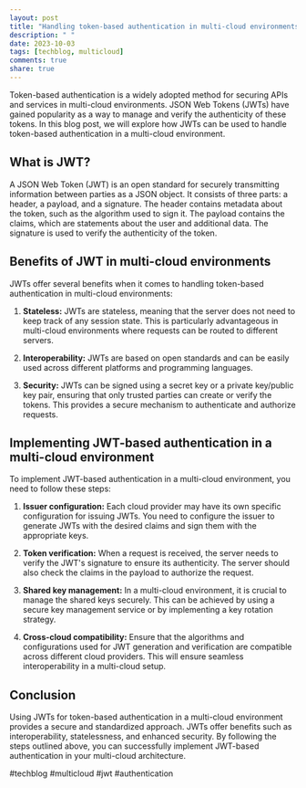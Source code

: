```yaml
---
layout: post
title: "Handling token-based authentication in multi-cloud environments with JWTs"
description: " "
date: 2023-10-03
tags: [techblog, multicloud]
comments: true
share: true
---
```


Token-based authentication is a widely adopted method for securing APIs and services in multi-cloud environments. JSON Web Tokens (JWTs) have gained popularity as a way to manage and verify the authenticity of these tokens. In this blog post, we will explore how JWTs can be used to handle token-based authentication in a multi-cloud environment.

## What is JWT?

A JSON Web Token (JWT) is an open standard for securely transmitting information between parties as a JSON object. It consists of three parts: a header, a payload, and a signature. The header contains metadata about the token, such as the algorithm used to sign it. The payload contains the claims, which are statements about the user and additional data. The signature is used to verify the authenticity of the token.

## Benefits of JWT in multi-cloud environments

JWTs offer several benefits when it comes to handling token-based authentication in multi-cloud environments:

1. **Stateless:** JWTs are stateless, meaning that the server does not need to keep track of any session state. This is particularly advantageous in multi-cloud environments where requests can be routed to different servers.

2. **Interoperability:** JWTs are based on open standards and can be easily used across different platforms and programming languages.

3. **Security:** JWTs can be signed using a secret key or a private key/public key pair, ensuring that only trusted parties can create or verify the tokens. This provides a secure mechanism to authenticate and authorize requests.

## Implementing JWT-based authentication in a multi-cloud environment

To implement JWT-based authentication in a multi-cloud environment, you need to follow these steps:

1. **Issuer configuration:** Each cloud provider may have its own specific configuration for issuing JWTs. You need to configure the issuer to generate JWTs with the desired claims and sign them with the appropriate keys.

2. **Token verification:** When a request is received, the server needs to verify the JWT's signature to ensure its authenticity. The server should also check the claims in the payload to authorize the request.

3. **Shared key management:** In a multi-cloud environment, it is crucial to manage the shared keys securely. This can be achieved by using a secure key management service or by implementing a key rotation strategy.

4. **Cross-cloud compatibility:** Ensure that the algorithms and configurations used for JWT generation and verification are compatible across different cloud providers. This will ensure seamless interoperability in a multi-cloud setup.

## Conclusion

Using JWTs for token-based authentication in a multi-cloud environment provides a secure and standardized approach. JWTs offer benefits such as interoperability, statelessness, and enhanced security. By following the steps outlined above, you can successfully implement JWT-based authentication in your multi-cloud architecture.

#techblog #multicloud #jwt #authentication